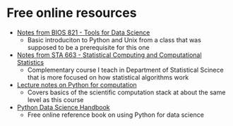 # Free online resources

- [Notes from BIOS 821 - Tools for Data Science](https://people.duke.edu/~ccc14/bios-821-2017/index.html)
    - Basic introduciton to Python and Unix from a class that was supposed to be a prerequisite for this one
- [Notes from STA 663 - Statistical Computing and Computational Statistics](https://people.duke.edu/~ccc14/sta-663-2020/)
    - Complementary course I teach in Department of Statistical Scinece that is more focused on how statistical algorithms work
- [Lecture notes on Python for computation](https://scipy-lectures.org/index.html)
    - Covers basics of the scientific computation stack at about the same level as this course
- [Python Data Science Handbook](https://jakevdp.github.io/PythonDataScienceHandbook/)
    - Free online reference book on using Python for data science